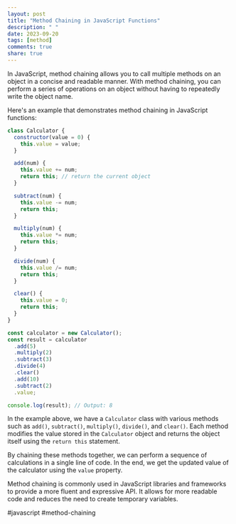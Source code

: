 ```yaml
---
layout: post
title: "Method Chaining in JavaScript Functions"
description: " "
date: 2023-09-20
tags: [method]
comments: true
share: true
---
```


In JavaScript, method chaining allows you to call multiple methods on an object in a concise and readable manner. With method chaining, you can perform a series of operations on an object without having to repeatedly write the object name.

Here's an example that demonstrates method chaining in JavaScript functions:

```javascript
class Calculator {
  constructor(value = 0) {
    this.value = value;
  }

  add(num) {
    this.value += num;
    return this; // return the current object
  }

  subtract(num) {
    this.value -= num;
    return this;
  }

  multiply(num) {
    this.value *= num;
    return this;
  }

  divide(num) {
    this.value /= num;
    return this;
  }

  clear() {
    this.value = 0;
    return this;
  }
}

const calculator = new Calculator();
const result = calculator
  .add(5)
  .multiply(2)
  .subtract(3)
  .divide(4)
  .clear()
  .add(10)
  .subtract(2)
  .value;

console.log(result); // Output: 8
```

In the example above, we have a `Calculator` class with various methods such as `add()`, `subtract()`, `multiply()`, `divide()`, and `clear()`. Each method modifies the value stored in the `Calculator` object and returns the object itself using the `return this` statement.

By chaining these methods together, we can perform a sequence of calculations in a single line of code. In the end, we get the updated value of the calculator using the `value` property.

Method chaining is commonly used in JavaScript libraries and frameworks to provide a more fluent and expressive API. It allows for more readable code and reduces the need to create temporary variables.

#javascript #method-chaining